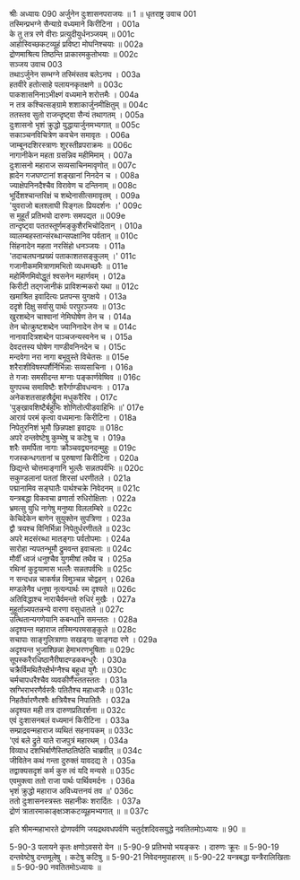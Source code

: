 श्रीः
अध्यायः 090
अर्जुनेन दुःशासनपराजयः ॥ 1 ॥
धृतराष्ट्र उवाच 	001  
तस्मिन्प्रभग्ने सैन्याग्रे वध्यमाने किरीटिना ।	001a  
के तु तत्र रणे वीराः प्रत्युदीयुर्धनञ्जयम् ॥	001c  
आहोस्विच्छकटव्यूहं प्रविष्टा मोघनिश्चयाः ॥	002a  
द्रोणमाश्रित्य तिष्ठन्ति प्राकारमकुतोभयाः ॥	002c  
सञ्जय उवाच 	003  
तथाऽर्जुनेन सम्भग्ने तस्मिंस्तव बलेऽनघ ।	003a  
हतवीरे हतोत्साहे पलायनकृतक्षणे ॥	003c  
पाकशासनिनाऽभीक्ष्णं वध्यमाने शरोत्तमैः ।	004a  
न तत्र कश्चित्सङ्ग्रामे शशाकार्जुनमीक्षितुम् ॥	004c  
ततस्तव सुतो राजन्दृष्ट्वा सैन्यं तथागतम् ।	005a  
दुःशासनो भृशं क्रुद्धो युद्धायार्जुनमभ्यगात् ॥	005c  
सकाञ्चनविचित्रेण कवचेन समावृतः ।	006a  
जाम्बूनदशिरस्त्राणः शूरस्तीव्रपराक्रमः ॥	006c  
नागानीकेन महता ग्रसन्निव महीमिमाम् ।	007a  
दुःशासनो महाराज सव्यसाचिनमावृणोत् ॥	007c  
ह्रादेन गजघण्टानां शङ्खानां निनदेन च ।	008a  
ज्याक्षेपनिनदैश्चैव विरावेण च दन्तिनाम् ॥	008c  
भूर्दिशश्चान्तरिक्षं च शब्देनासीत्समावृतम् ।	009a  
\'युवराजो बलश्लाघी पिङ्गलः प्रियदर्शनः ।\'	009c  
स मुहूर्तं प्रतिभयो दारुणः समपद्यत ॥	009e  
तान्दृष्ट्वा पततस्तूर्णमङ्कुशैरभिचोदितान् ।	010a  
व्यालम्बहस्तान्संरब्धान्सपक्षानिव पर्वतान् ॥	010c  
सिंहनादेन महता नरसिंहो धनञ्जयः ।	011a  
\'तदाचलघनप्रख्यं पताकाशतसङ्कुलम् ।\'	011c  
गजानीकममित्राणामभितो व्यधमच्छरैः ॥	011e  
महोर्मिणमिवोद्धूतं श्वसनेन महार्णवम् ।	012a  
किरीटी तद्गजानीकं प्राविशन्मकरो यथा ॥	012c  
खमाश्रित इवादित्यः प्रतपन्स युगक्षये ।	013a  
ददृशे दिक्षु सर्वासु पार्थः परपुरञ्जयः ॥	013c  
खुरशब्देन चाश्वानां नेमिघोषेण तेन च ।	014a  
तेन चोत्क्रुष्टशब्देन ज्यानिनादेन तेन च ॥	014c  
नानावादित्रशब्देन पाञ्चजन्यस्वनेन च ।	015a  
देवदत्तस्य घोषेण गाण्डीवनिनदेन च ।	015c  
मन्दवेगा नरा नागा बभूवुस्ते विचेतसः ॥	015e  
शरैराशीविषस्पर्शैर्निर्भिन्नाः सव्यसाचिना ।	016a  
ते गजाः समसीदन्त मग्नाः पङ्कार्णवेष्विव ॥	016c  
युगपच्च समाविष्टैः शरैर्गाण्डीवधन्वनः ।	017a  
अनेकशतसाहस्रैर्द्रुमा मधुकरैरिव ।	017c  
\'पुङ्खावशिष्टैर्बहुभिः शोणितोत्पीडवाहिभिः ॥\'	017e  
आरावं परमं कृत्वा वध्यमानाः किरीटिना ।	018a  
निपेतुरनिशं भूमौ छिन्नपक्षा इवाद्रयः ॥	018c  
अपरे दन्तवेष्टेषु कुम्भेषु च कटेषु च ।	019a  
शरैः समर्पिता नागाः क्रौञ्चवद्व्यनदन्मुहुः ॥	019c  
गजस्कन्धगतानां च पुरुषाणां किरीटिना ।	020a  
छिद्यन्ते चोत्तमाङ्गानि भुल्लैः सन्नतपर्वभिः ॥	020c  
सकुण्डलानां पततां शिरसां धरणीतले ।	021a  
पद्मानामिव सङ्घातैः पार्थश्चक्रे निवेदनम् ॥	021c  
यन्त्रबद्धा विकवचा व्रणार्ता रुधिरोक्षिताः ।	022a  
भ्रमत्सु युधि नागेषु मनुष्या विललम्बिरे ॥	022c  
केचिदेकेन बाणेन सुयुक्तेन सुपत्रिणा ।	023a  
द्वौ त्रयश्च विनिर्भिन्ना निपेतुर्धरणीतले ॥	023c  
अपरे मदसंरब्धा मातङ्गाः पर्वतोपमाः ।	024a  
सारोहा न्यपतन्भूमौ द्रुमवन्त इवाचलाः ॥	024c  
मौर्वीं ध्वजं धनुश्चैव युगमीषां तथैव च ।	025a  
रथिनां कुट्टयामास भल्लैः सन्नतपर्वभिः ॥	025c  
न सन्दधन्न चाकर्षन्न विमुञ्चन्न चोद्वहन् ।	026a  
मण्डलेनैव धनुषा नृत्यन्पार्थः स्म दृश्यते ॥	026c  
अतिविद्धाश्च नाराचैर्वमन्तो रुधिरं मुखैः ।	027a  
मुहूर्तान्न्यपतन्नन्ये वारणा वसुधातले ॥	027c  
उत्थितान्यगणेयानि कबन्धानि समन्ततः ।	028a  
अदृश्यन्त महाराज तस्मिन्परमसङ्कुले ॥	028c  
सचापाः साङ्गुलित्राणाः सखड्गाः साङ्गदा रणे ।	029a  
अदृश्यन्त भुजाश्छिन्ना हेमाभरणभूषिताः ॥	029c  
सूपस्करैरधिष्ठानैरीषादण्डकबन्धुरैः ।	030a  
चक्रैर्विमथितैरक्षैर्भग्नैश्च बहुधा युगैः ॥	030c  
चर्मचापधरैश्चैव व्यवकीर्णैस्ततस्ततः ।	031a  
स्रग्भिराभरणैर्वस्त्रैः पतितैश्च महाध्वजैः ॥	031c  
निहतैर्वारणैरश्वैः क्षत्रियैश्च निपातितैः ।	032a  
अदृश्यत मही तत्र दारुणप्रतिदर्शना ॥	032c  
एवं दुःशासनबलं वध्यमानं किरीटिना ।	033a  
सम्प्राद्रवन्महाराज व्यथितं सहनायकम् ॥	033c  
\'एवं बले द्रुते याते राजपुत्रं महारथम् ।	034a  
विव्याध दशभिर्बाणैस्तिष्ठतिष्ठेति चाब्रवीत् ॥	034c  
जीवितेन कथं गन्ता दुरुक्तं यावदद्य ते ।	035a  
तद्वाक्यसदृशं कर्म कुरु त्वं यदि मन्यसे ॥	035c  
एवमुक्त्वा ततो राजा पार्थः पार्थिवमर्दनः ।	036a  
भृशं क्रुद्धो महाराज अविध्यत्तनयं तव ॥\'	036c  
ततो दुःशासनस्त्रस्तः सहानीकः शरार्दितः ।	037a  
द्रोणं त्रातारमाकाङ्क्षञ्शकटव्यूहमभ्यगात् ॥ ॥	037c  

इति श्रीमन्महाभारते द्रोणपर्वणि जयद्रथवधपर्वणि चतुर्दशदिवसयुद्धे नवतितमोऽध्यायः ॥ 90 ॥

5-90-3 पलायने कृतः क्षणोऽवसरो येन ॥ 5-90-9 प्रतिभयो भयङ्करः । दारुणः क्रूरः ॥ 5-90-19 दन्तवेष्टेषु दन्तमूलेषु । कटेषु कटिषु ॥ 5-90-21 निवेदनमुपाहारम् ॥ 5-90-22 यन्त्रबद्धा यन्त्रैरालिखिताः ॥ 5-90-90 नवतितमोऽध्यायः ॥
